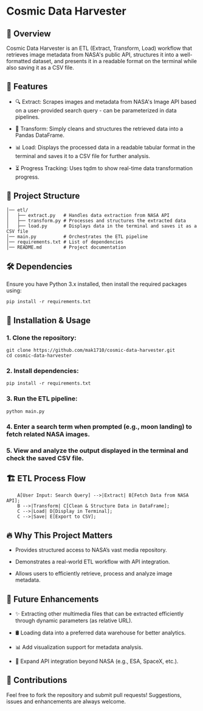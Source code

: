 # Cosmic Data Harvester

## 🚀 Overview

Cosmic Data Harvester is an ETL (Extract, Transform, Load) workflow that retrieves image metadata from NASA's public API, structures it into a well-formatted dataset, and presents it in a readable format on the terminal while also saving it as a CSV file. 

## 🌟 Features

- 🔍 Extract: Scrapes images and metadata from NASA's Image API based on a user-provided search query - can be parameterized in data pipelines.

- 🔄 Transform: Simply cleans and structures the retrieved data into a Pandas DataFrame.

- 📊 Load: Displays the processed data in a readable tabular format in the terminal and saves it to a CSV file for further analysis.

- ⏳ Progress Tracking: Uses tqdm to show real-time data transformation progress.

## 📂 Project Structure

```cosmic-data-harvester/
│── etl/
│   ├── extract.py   # Handles data extraction from NASA API
│   ├── transform.py # Processes and structures the extracted data
│   ├── load.py      # Displays data in the terminal and saves it as a CSV file
│── main.py          # Orchestrates the ETL pipeline
│── requirements.txt # List of dependencies
│── README.md        # Project documentation
```

## 🛠️ Dependencies

Ensure you have Python 3.x installed, then install the required packages using:

```pip install -r requirements.txt```

## 🔧 Installation & Usage

### 1. Clone the repository:
```
git clone https://github.com/mak1710/cosmic-data-harvester.git
cd cosmic-data-harvester
```
### 2. Install dependencies:
```
pip install -r requirements.txt
```
### 3. Run the ETL pipeline:
```
python main.py
```
### 4. Enter a search term when prompted (e.g., moon landing) to fetch related NASA images.

### 5. View and analyze the output displayed in the terminal and check the saved CSV file.

## 🏗️ ETL Process Flow

```
    A[User Input: Search Query] -->|Extract| B[Fetch Data from NASA API];
    B -->|Transform| C[Clean & Structure Data in DataFrame];
    C -->|Load| D[Display in Terminal];
    C -->|Save| E[Export to CSV];
```
## 🔥 Why This Project Matters

- Provides structured access to NASA’s vast media repository.

- Demonstrates a real-world ETL workflow with API integration.

- Allows users to efficiently retrieve, process and analyze image metadata.

## 📌 Future Enhancements

- ✨ Extracting other multimedia files that can be extracted efficiently through dynamic parameters (as relative URL). 

- 🛢️ Loading data into a preferred data warehouse for better analytics.

- 📊 Add visualization support for metadata analysis.

- 🚀 Expand API integration beyond NASA (e.g., ESA, SpaceX, etc.).

## 🤝 Contributions

Feel free to fork the repository and submit pull requests! Suggestions, issues and enhancements are always welcome.
